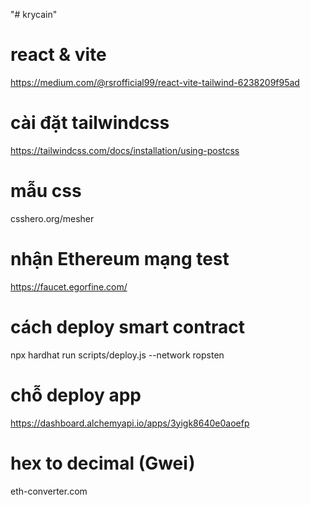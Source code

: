 "# krycain"

# react & vite

https://medium.com/@rsrofficial99/react-vite-tailwind-6238209f95ad

# cài đặt tailwindcss

https://tailwindcss.com/docs/installation/using-postcss

# mẫu css

csshero.org/mesher

# nhận Ethereum mạng test

https://faucet.egorfine.com/

# cách deploy smart contract

npx hardhat run scripts/deploy.js --network ropsten

# chỗ deploy app

https://dashboard.alchemyapi.io/apps/3yigk8640e0aoefp

# hex to decimal (Gwei)
eth-converter.com
